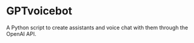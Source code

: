 # GPTvoicebot
A Python script to create assistants and voice chat with them through the OpenAI API.
